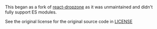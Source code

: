 This began as a fork of
[react-dropzone](https://github.com/react-dropzone/react-dropzone) as it was
unmaintained and didn't fully support ES modules.

See the original license for the original source code in [LICENSE](./LICENSE)
